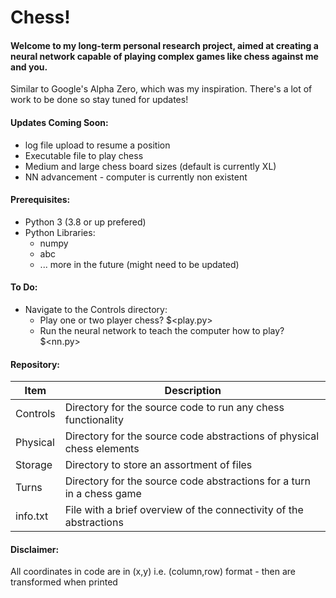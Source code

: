 # Chess!

#### Welcome to my long-term personal research project, aimed at creating a neural network capable of playing complex games like chess against me and you. 
Similar to Google's Alpha Zero, which was my inspiration. There's a lot of work to be done so stay tuned for updates!

#### Updates Coming Soon:
* log file upload to resume a position
* Executable file to play chess
* Medium and large chess board sizes (default is currently XL)
* NN advancement - computer is currently non existent

#### Prerequisites:
* Python 3 (3.8 or up prefered)
* Python Libraries:
    * numpy
    * abc
    - ... more in the future (might need to be updated)

#### To Do:
* Navigate to the Controls directory:
    * Play one or two player chess? $<play.py>
    * Run the neural network to teach the computer how to play? $<nn.py>

#### Repository:
Item | Description
-----|------------
Controls | Directory for the source code to run any chess functionality
Physical | Directory for the source code abstractions of physical chess elements
Storage | Directory to store an assortment of files
Turns | Directory for the source code abstractions for a turn in a chess game
info.txt | File with a brief overview of the connectivity of the abstractions

#### Disclaimer:
All coordinates in code are in (x,y) i.e. (column,row) format - then are transformed when printed
